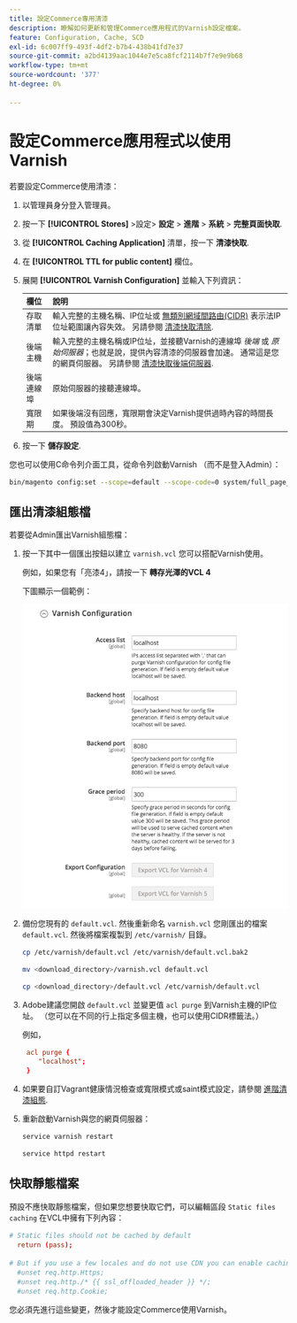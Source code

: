 ```yaml
---
title: 設定Commerce專用清漆
description: 瞭解如何更新和管理Commerce應用程式的Varnish設定檔案。
feature: Configuration, Cache, SCD
exl-id: 6c007ff9-493f-4df2-b7b4-438b41fd7e37
source-git-commit: a2bd4139aac1044e7e5ca8fcf2114b7f7e9e9b68
workflow-type: tm+mt
source-wordcount: '377'
ht-degree: 0%

---
```


# 設定Commerce應用程式以使用Varnish

若要設定Commerce使用清漆：

1. 以管理員身分登入管理員。
1. 按一下 **[!UICONTROL Stores]** >設定> **設定** > **進階** > **系統** > **完整頁面快取**.
1. 從 **[!UICONTROL Caching Application]** 清單，按一下 **清漆快取**.
1. 在 **[!UICONTROL TTL for public content]** 欄位。
1. 展開 **[!UICONTROL Varnish Configuration]** 並輸入下列資訊：

   | 欄位 | 說明 |
   | ----- | ----------- |
   | 存取清單 | 輸入完整的主機名稱、IP位址或 [無類別網域間路由(CIDR)](https://www.digitalocean.com/community/tutorials/understanding-ip-addresses-subnets-and-cidr-notation-for-networking) 表示法IP位址範圍讓內容失效。 另請參閱 [清漆快取清除](https://varnish-cache.org/docs/3.0/tutorial/purging.html). |
   | 後端主機 | 輸入完整的主機名稱或IP位址，並接聽Varnish的連線埠 _後端_ 或 _原始伺服器_；也就是說，提供內容清漆的伺服器會加速。 通常這是您的網頁伺服器。 另請參閱 [清漆快取後端伺服器](https://www.varnish-cache.org/docs/trunk/users-guide/vcl-backends.html). |
   | 後端連線埠 | 原始伺服器的接聽連線埠。 |
   | 寬限期 | 如果後端沒有回應，寬限期會決定Varnish提供過時內容的時間長度。 預設值為300秒。 |

1. 按一下 **儲存設定**.

您也可以使用C命令列介面工具，從命令列啟動Varnish （而不是登入Admin）：

```bash
bin/magento config:set --scope=default --scope-code=0 system/full_page_cache/caching_application 2
```

## 匯出清漆組態檔

若要從Admin匯出Varnish組態檔：

1. 按一下其中一個匯出按鈕以建立 `varnish.vcl` 您可以搭配Varnish使用。

   例如，如果您有「亮漆4」，請按一下 **轉存光澤的VCL 4**

   下圖顯示一個範例：

   ![設定Commerce在管理員中使用塗漆](../../assets/configuration/varnish-admin-22.png)

1. 備份您現有的 `default.vcl`. 然後重新命名 `varnish.vcl` 您剛匯出的檔案 `default.vcl`. 然後將檔案複製到 `/etc/varnish/` 目錄。

   ```bash
   cp /etc/varnish/default.vcl /etc/varnish/default.vcl.bak2
   ```

   ```bash
   mv <download_directory>/varnish.vcl default.vcl
   ```

   ```bash
   cp <download_directory>/default.vcl /etc/varnish/default.vcl
   ```

1. Adobe建議您開啟 `default.vcl` 並變更值 `acl purge` 到Varnish主機的IP位址。 （您可以在不同的行上指定多個主機，也可以使用CIDR標籤法。）

   例如，

   ```conf
    acl purge {
       "localhost";
    }
   ```

1. 如果要自訂Vagrant健康情況檢查或寬限模式或saint模式設定，請參閱 [進階清漆組態](config-varnish-advanced.md).

1. 重新啟動Varnish與您的網頁伺服器：

   ```bash
   service varnish restart
   ```

   ```bash
   service httpd restart
   ```

## 快取靜態檔案

預設不應快取靜態檔案，但如果您想要快取它們，可以編輯區段 `Static files caching` 在VCL中擁有下列內容：

```conf
# Static files should not be cached by default
  return (pass);

# But if you use a few locales and do not use CDN you can enable caching static files by commenting previous line (#return (pass);) and uncommenting next 3 lines
  #unset req.http.Https;
  #unset req.http./* {{ ssl_offloaded_header }} */;
  #unset req.http.Cookie;
```

您必須先進行這些變更，然後才能設定Commerce使用Varnish。
